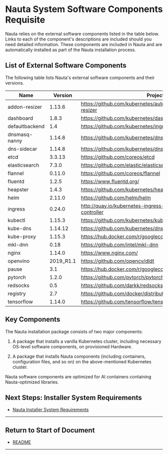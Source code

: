 # Nauta System Software Components Requisite

Nauta relies on the external software components listed in the table below. Links to each of the component's descriptions are included should you need detailed information. These components are included in Nauta and are  automatically installed as part of the Nauta installation process. 

## List of External Software Components

The following table lists Nauta's external software components and their versions. 

Name | Version | Project link
--- | --- | --- 
addon-resizer | 1.13.6 | https://github.com/kubernetes/autoscaler/tree/master/addon-resizer 
dashboard | 1.8.3 | https://github.com/kubernetes/dashboard
defaultbackend | 1.4 | https://github.com/kubernetes/ingress-nginx
dnsmasq-nanny | 1.14.8 | https://github.com/kubernetes/dns
dns-sidecar | 1.14.8 | https://github.com/kubernetes/dns
etcd | 3.3.13 | https://github.com/coreos/etcd
elasticsearch | 7.3.0 | https://github.com/elastic/elasticsearch
flannel | 0.11.0 | https://github.com/coreos/flannel
fluentd | 1.2.5 | https://www.fluentd.org/
heapster | 1.4.3 | https://github.com/kubernetes/heapster
helm | 2.11.0 | https://github.com/helm/helm
ingress | 0.24.0 | http://quay.io/kubernetes-ingress-controller/nginx-ingress-controller
kubectl | 1.15.3 | https://github.com/kubernetes/kubernetes/tree/master/pkg/kubectl
kube-dns | 1.14.12 | https://github.com/kubernetes/dns 
kube-proxy | 1.15.3 | https://hub.docker.com/r/googlecontainer/kube-proxy-amd64/
mkl-dnn | 0.18 | https://github.com/intel/mkl-dnn
nginx | 1.14.0 | https://www.nginx.com/
openvino | 2019_R1.1 | https://github.com/opencv/dldt
pause | 3.1 | https://hub.docker.com/r/googlecontainer/pause-amd64/
pytorch | 1.2.0 | https://github.com/pytorch/pytorch
redsocks | 0.5 | https://github.com/darkk/redsocks
registry | 2.7 | https://github.com/docker/distribution
tensorflow | 1.14.0 | https://github.com/tensorflow/tensorflow

## Key Components

The Nauta installation package consists of two major components:

1. A package that installs a vanilla Kubernetes cluster, including necessary OS-level software components, on provisioned Hardware.

1. A package that installs Nauta components (including containers, configuration files, and so on) on the above-mentioned Kubernetes cluster.

Nauta software components are optimized for AI containers containing Nauta-optimized libraries.

## Next Steps: Installer System Requirements

* [Nauta Installer System Requirements](../Installer_System_Requirements/ISR.md)

----------------------

## Return to Start of Document

* [README](../README.md)

----------------------

